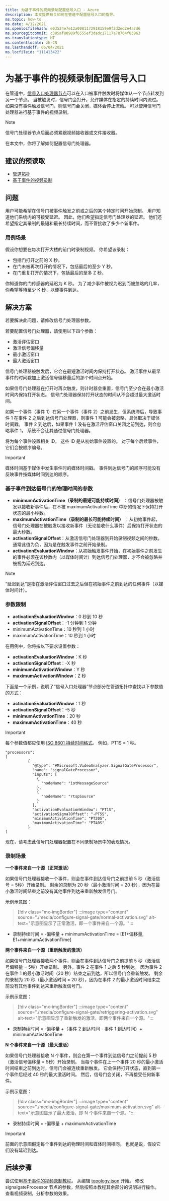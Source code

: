 ```yaml
---
title: 为基于事件的视频录制配置信号入口 - Azure
description: 本文提供有关如何在管道中配置信号入口的指导。
ms.topic: how-to
ms.date: 4/12/2021
ms.openlocfilehash: e03524e7e12a0081172918159e9f2d2ed2e4a7d6
ms.sourcegitcommit: c385af80989f6555ef3dadc17117a78764f83963
ms.translationtype: HT
ms.contentlocale: zh-CN
ms.lasthandoff: 06/04/2021
ms.locfileid: "111413422"
---
```

# <a name="configuring-a-signal-gate-for-event-based-video-recording"></a>为基于事件的视频录制配置信号入口

在管道中，[信号入口处理器节点](pipeline.md#signal-gate-processor)可以在入口被事件触发时将媒体从一个节点转发到另一个节点。 当被触发时，信号门会打开，允许媒体在指定的持续时间内流过。 如果没有事件触发信号门，则信号门会关闭，媒体会停止流动。 可以使用信号门处理器进行基于事件的视频录制。

> [!NOTE]
> 信号门处理器节点后面必须紧跟视频接收器或文件接收器。

在本文中，你将了解如何配置信号门处理器。

## <a name="suggested-prereading"></a>建议的预读取

- [管道拓扑](pipeline.md)
- [基于事件的视频录制](event-based-video-recording-concept.md)

## <a name="problem"></a>问题

用户可能希望在信号门被事件触发之前或之后的某个特定时间开始录制。 用户知道他们系统内的可接受延迟。 因此，他们希望指定信号门处理器的延迟。 他们还希望指定其录制的最短和最长持续时间，而不管接收了多少个新事件。
 
### <a name="use-case-scenario"></a>用例场景

假设你想要在每次打开大楼的前门时录制视频。 你希望该录制： 

- 包括门打开之前的 X 秒。 
- 在门未被再次打开的情况下，包括最后的至少 Y 秒。 
- 在门重复打开的情况下，包括最后的至多 Z 秒。 
 
你知道你的门传感器的延迟为 K 秒。 为了减少事件被视为迟到而被忽略的几率，你希望等待至少 K 秒，以便事件到达。

## <a name="solution"></a>解决方案

若要解决此问题，请修改信号门处理器参数。

若要配置信号门处理器，请使用以下四个参数：

- 激活评估窗口
- 激活信号偏移量
- 最小激活窗口
- 最大激活窗口

信号门处理器被触发后，它会在最短激活时间内保持打开状态。 激活事件从最早事件的时间戳加上激活信号偏移量后的那个时间点开始。 

如果信号门处理器在打开时再次触发，则计时器会重置，信号门至少会在最小激活时间内保持打开状态。 信号门处理器保持打开状态的时间从不会超过最大激活时间。 

如果一个事件（事件 1）在另一个事件（事件 2）之前发生，但系统滞后，导致事件 1 在事件 2 之后到达信号门处理器，则事件 1 可能会被忽略，具体取决于媒体时间戳。 事件 2 到达后，如果事件 1 没有在激活评估窗口关闭之前到达，则会忽略事件 1。 系统不会让其通过信号门处理器。 

将为每个事件设置相关 ID。 这些 ID 是从初始事件设置的。 对于每个后续事件，它们会按顺序编号。

> [!IMPORTANT]
> 媒体时间基于媒体中发生事件时的媒体时间戳。 事件到达信号门的顺序可能没有反映事件按媒体时间到达的顺序。

### <a name="parameters-based-on-the-physical-time-that-events-arrive-at-the-signal-gate"></a>基于事件到达信号门的物理时间的参数

* **minimumActivationTime（录制的最短可能持续时间）** ：信号门处理器被触发以接收新事件后，在不被 maximumActivationTime 中断的情况下保持打开状态的最小秒数。
* **maximumActivationTime（录制的最长可能持续时间）** ：从初始事件起，信号门处理器在被触发以接收新事件（无论接收什么事件）后保持打开状态的最大秒数。
* **activationSignalOffset**：从激活信号门处理器到开始录制视频之间的秒数。 通常此值为负，因为是在触发事件之前开始录制。
* **activationEvaluationWindow**：从初始触发事件开始，在初始事件之前发生的事件必须在该秒数内（以媒体时间计）到达信号门处理器，才不会被忽略并被视为延迟到达。

> [!NOTE]
> “延迟到达”是指在激活评估窗口过去之后但在初始事件之前到达的任何事件（以媒体时间计）。

### <a name="limits-of-parameters"></a>参数限制

* **activationEvaluationWindow**：0 秒到 10 秒
* **activationSignalOffset**：-1 分钟到 1 分钟
* minimumActivationTime：10 秒到 1 小时
* maximumActivationTime：10 秒到 1 小时

在用例中，你将按以下要求设置参数：

* **activationEvaluationWindow**：K 秒
* **activationSignalOffset**：-X 秒
* **minimumActivationWindow**：Y 秒
* **maximumActivationWindow**：Z 秒

下面是一个示例，说明了“信号入口处理器”节点部分在管道拓扑中查找以下参数值的方式：

* **activationEvaluationWindow**：1 秒
* **activationSignalOffset**：-5 秒
* **minimumActivationTime**：20 秒
* **maximumActivationTime**：40 秒

> [!IMPORTANT]
> 每个参数值都应使用 [ISO 8601 持续时间格式](https://en.wikipedia.org/wiki/ISO_8601#Durations)。 例如，PT1S = 1 秒。

```
"processors":              
[
          {
            "@type": "#Microsoft.VideoAnalyzer.SignalGateProcessor",
            "name": "signalGateProcessor",
            "inputs": [
              {
                "nodeName": "iotMessageSource"
              },
              {
                "nodeName": "rtspSource"
              }
            ],
            "activationEvaluationWindow": "PT1S",
            "activationSignalOffset": "-PT5S",
            "minimumActivationTime": "PT20S",
            "maximumActivationTime": "PT40S"
          }
]
```

现在，请考虑此信号门处理器配置在不同录制场景中的表现情况。

### <a name="recording-scenarios"></a>录制场景

**一个事件来自一个源（正常激活）**

如果信号门处理器接收一个事件，则会在事件到达信号门之前提前 5 秒（激活信号 = 5秒）开始录制。 剩余的录制为 20 秒（最小激活时间 = 20 秒），因为在最小激活时间结束之前没有其他事件到达来重新触发信号门。

示例示意图：

> [!div class="mx-imgBorder"]
> :::image type="content" source="./media/configure-signal-gate/normal-activation.svg" alt-text="示意图显示了正常激活，即一个事件来自一个源。":::

* 录制持续时间 = -偏移量 + minimumActivationTime = [E1+偏移量, E1+minimumActivationTime]

**两个事件来自一个源（重新触发的激活）**

如果信号门处理器接收两个事件，则会在事件到达信号门之前提前 5 秒（激活信号偏移量 = 5秒）开始录制。 另外，事件 2 在事件 1 之后 5 秒到达。 因为事件 2 在事件 1 的最小激活时间（20 秒）结束之前到达，所以信号门会重新触发。 剩余的录制为 20 秒（最小激活时间 = 20 秒），因为在事件 2 的最小激活时间结束之前没有其他事件到达来重新触发信号门。

示例示意图：
> [!div class="mx-imgBorder"]
> :::image type="content" source="./media/configure-signal-gate/retriggering-activation.svg" alt-text="示意图显示了重新触发的激活，即两个事件来自一个源。":::

* 录制持续时间 = -偏移量 +（事件 2 到达时间 - 事件 1 到达时间）+ minimumActivationTime

**N 个事件来自一个源（最大激活）**

如果信号门处理器接收 N 个事件，则会在第一个事件到达信号门之前提前 5 秒（激活信号偏移量 = 5秒）开始录制。 当每个事件在上一个事件 20 秒的最小激活时间结束之前到达时，信号门会被连续重新触发。 它会保持打开状态，直到第一个事件后经过 40 秒的最大激活时间。 然后，信号门会关闭，不再接受任何新事件。

示例示意图：

> [!div class="mx-imgBorder"]
> :::image type="content" source="./media/configure-signal-gate/maximum-activation.svg" alt-text="示意图显示了最大激活，即 N 个事件来自一个源。":::
 
* 录制持续时间 = -偏移量 + maximumActivationTime

> [!IMPORTANT]
> 前面的示意图假定每个事件到达的物理时间和媒体时间相同。 也就是说，假设它们没有延迟到达。

## <a name="next-steps"></a>后续步骤

尝试使用[基于事件的视频录制教程](record-event-based-live-video.md)。 从编辑 [topology.json](https://raw.githubusercontent.com/Azure/video-analyzer/main/pipelines/live/topologies/evr-hubMessage-video-sink/topology.json) 开始。 修改 signalgateProcessor 节点的参数，然后按照本教程其余部分的说明进行操作。 查看视频录制，分析参数的效果。

